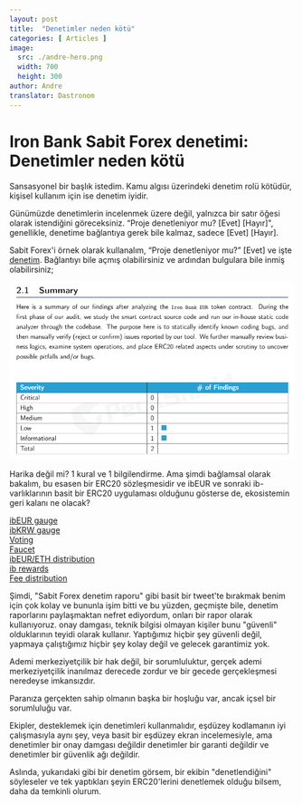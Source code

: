 ```yaml
---
layout: post
title:  "Denetimler neden kötü"
categories: [ Articles ]
image:
  src: ./andre-hero.png
  width: 700
  height: 300
author: Andre
translator: Dastronom
---
```


# Iron Bank Sabit Forex denetimi: Denetimler neden kötü

Sansasyonel bir başlık istedim. Kamu algısı üzerindeki denetim rolü kötüdür, kişisel kullanım için ise denetim iyidir.

Günümüzde denetimlerin incelenmek üzere değil, yalnızca bir satır öğesi olarak istendiğini göreceksiniz. “Proje denetleniyor mu? \[Evet\] \[Hayır\]", genellikle, denetime bağlantıya gerek bile kalmaz, sadece \[Evet\] \[Hayır\].

Sabit Forex'i örnek olarak kullanalım, “Proje denetleniyor mu?” \[Evet\] ve işte [denetim](https://github.com/andrecronje/fixed-forex-audit/blob/main/PeckShield-Audit-Report-ERC20-ibEUR-v1.0.pdf). Bağlantıyı bile açmış olabilirsiniz ve ardından bulgulara bile inmiş olabilirsiniz;

![](1.png?w=935&h=581)

Harika değil mi? 1 kural ve 1 bilgilendirme. Ama şimdi bağlamsal olarak bakalım, bu esasen bir ERC20 sözleşmesidir ve ibEUR ve sonraki ib-varlıklarının basit bir ERC20 uygulaması olduğunu gösterse de, ekosistemin geri kalanı ne olacak?

[ibEUR gauge](https://etherscan.io/address/0x9d7ca778d067045a9d6b871c9d28589875308018)  
[ibKRW gauge](https://etherscan.io/address/0x8992fd229b574b8083de1249bc6fd3711fda45dd)  
[Voting](https://etherscan.io/address/0xd9c8620c0c0b866b7b5180d2d70093165340326d)  
[Faucet](https://etherscan.io/address/0x7d254d9adc588126edaee52a1029278180a802e8)  
[ibEUR/ETH distribution](https://etherscan.io/address/0x1da8a6fe33bd35b99505d67843eec9fa124f2d4b)  
[ib rewards](https://etherscan.io/address/0x83893c4a42f8654c2dd4ff7b4a7cd0e33ae8c859)  
[Fee distribution](https://etherscan.io/address/0x27761efeb0c7b411e71d0fd0aee5dde35c810cc2)

Şimdi, "Sabit Forex denetim raporu" gibi basit bir tweet'te bırakmak benim için çok kolay ve bununla işim bitti ve bu yüzden, geçmişte bile, denetim raporlarını paylaşmaktan nefret ediyordum, onları bir rapor olarak kullanıyoruz. onay damgası, teknik bilgisi olmayan kişiler bunu "güvenli" olduklarının teyidi olarak kullanır. Yaptığımız hiçbir şey güvenli değil, yapmaya çalıştığımız hiçbir şey kolay değil ve gelecek garantimiz yok.

Ademi merkeziyetçilik bir hak değil, bir sorumluluktur, gerçek ademi merkeziyetçilik inanılmaz derecede zordur ve bir gecede gerçekleşmesi neredeyse imkansızdır.

Paranıza gerçekten sahip olmanın başka bir hoşluğu var, ancak içsel bir sorumluluğu var.

Ekipler, desteklemek için denetimleri kullanmalıdır, eşdüzey kodlamanın iyi çalışmasıyla aynı şey, veya basit bir eşdüzey ekran incelemesiyle, ama denetimler bir onay damgası değildir  denetimler bir garanti değildir ve denetimler bir güvenlik ağı değildir.

Aslında, yukarıdaki gibi bir denetim görsem, bir ekibin "denetlendiğini" söyleseler ve tek yaptıkları şeyin ERC20'lerini denetlemek olduğu bilsem, daha da temkinli olurum.
